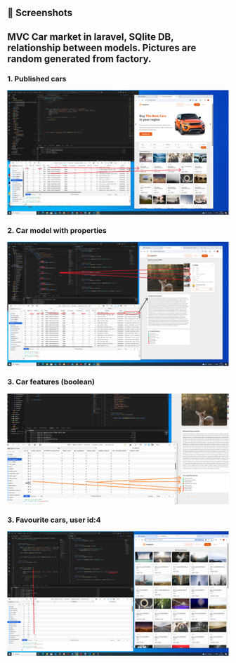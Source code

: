 ## 📸 Screenshots
<h2>MVC Car market in laravel, SQlite DB, relationship between models. Pictures are random generated from factory. </h2>
<h3>1. Published cars</h3>
<img src="published_cars.png" alt="" width="800">

<h3>2. Car model with properties</h3>
<img src="car_model.png" alt="" width="800">

<h3>3. Car features (boolean)</h3>
<img src="car_features.png" alt="" width="800">

<h3>3. Favourite cars, user id:4</h3>
<img src="favourite_cars.png" alt="" width="800">
